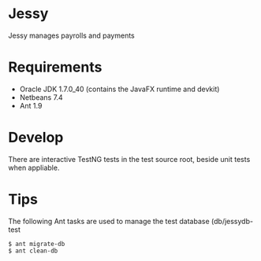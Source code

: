 Jessy
=====

Jessy manages payrolls and payments

Requirements
============

 * Oracle JDK 1.7.0_40 (contains the JavaFX runtime and devkit)
 * Netbeans 7.4
 * Ant 1.9
 
Develop
=======

There are interactive TestNG tests in the test source root, beside unit tests
when appliable.

Tips
====

The following Ant tasks are used to manage the test database (db/jessydb-test

    $ ant migrate-db
    $ ant clean-db
